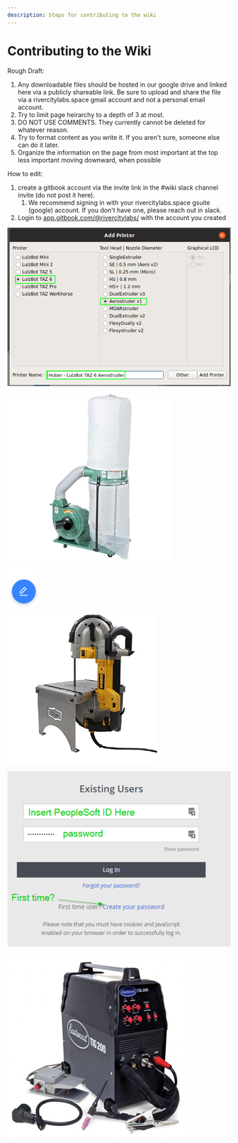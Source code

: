```yaml
---
description: Steps for contributing to the wiki
---
```


# Contributing to the Wiki

Rough Draft:

1. Any downloadable files should be hosted in our google drive and linked here via a publicly shareable link. Be sure to upload and share the file via a rivercitylabs.space gmail account and not a personal email account.
2. Try to limit page heirarchy to a depth of 3 at most. 
3. DO NOT USE COMMENTS. They currently cannot be deleted for whatever reason.
4. Try to format content as you write it. If you aren't sure, someone else can do it later.
5. Organize the information on the page from most important at the top less important moving downward, when possible



How to edit:

1. create a gitbook account via the invite link in the \#wiki slack channel invite \(do not post it here\).
   1. We recommend signing in with your rivercitylabs.space gsuite \(google\) account. If you don't have one, please reach out in slack.
2. Login to [app.gitbook.com/@rivercitylabs/](https://app.gitbook.com/@rivercitylabs/) with the account you created

![Select the Wiki Space](../.gitbook/assets/image%20%2842%29.png)



![either click new page to create a new page,](../.gitbook/assets/image%20%2817%29.png)

![or click the page you want to edit](../.gitbook/assets/image%20%2838%29.png)



![Click the edit button](../.gitbook/assets/image%20%2851%29.png)

![Click the checkmark to save your changes and add them to the commit. X will cancel your changes.](../.gitbook/assets/image%20%2814%29.png)

![Click the &apos;A&apos; content button then the &quot;Merge&quot; button to finalize your changes. You can save multiple changes before clicking the Merge button to batch them together.](../.gitbook/assets/image%20%2850%29.png)

